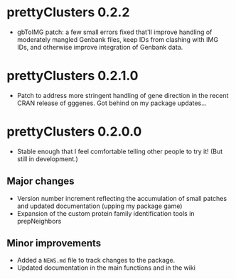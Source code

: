 # prettyClusters 0.2.2
* gbToIMG patch: a few small errors fixed that'll improve handling of moderately mangled Genbank files, keep IDs from clashing with IMG IDs, and otherwise improve integration of Genbank data.

# prettyClusters 0.2.1.0
* Patch to address more stringent handling of gene direction in the recent CRAN release of gggenes.  Got behind on my package updates...

# prettyClusters 0.2.0.0
* Stable enough that I feel comfortable telling other people to try it!  (But still in development.)

## Major changes
* Version number increment reflecting the accumulation of small patches and updated documentation (upping my package game)
* Expansion of the custom protein family identification tools in prepNeighbors

## Minor improvements
* Added a `NEWS.md` file to track changes to the package.
* Updated documentation in the main functions and in the wiki
